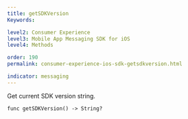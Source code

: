 ```yaml
---
title: getSDKVersion
Keywords:

level2: Consumer Experience
level3: Mobile App Messaging SDK for iOS
level4: Methods

order: 190
permalink: consumer-experience-ios-sdk-getsdkversion.html

indicator: messaging
---
```


Get current SDK version string.

`func getSDKVersion() -> String?`
